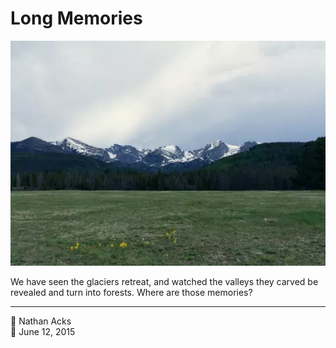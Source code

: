 # Long Memories

![Looking towards jagged snow-covered peaks from a high mountain meadow](assets/0e6d45bf5066fff821e01167bc23540d.webp)

We have seen the glaciers retreat, and watched the valleys they carved be revealed and turn into forests. Where are those memories?

- - - -

👤 Nathan Acks  
📅 June 12, 2015
